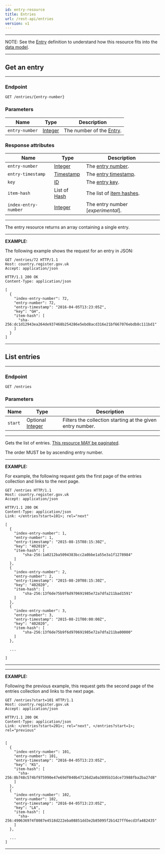 ```yaml
---
id: entry-resource
title: Entries
url: /rest-api/entries
version: v1
---
```


***
NOTE: See the [Entry](/v1/glossary/entry) definition to understand how this
resource fits into the [data model](/v1/data-model).
***

## Get an entry

***
### Endpoint

```
GET /entries/{entry-number}
```

### Parameters

|Name|Type|Description|
|-|-|-|
|`entry-number`| [Integer](/v1/datatypes/integer)|The number of the [Entry](/v1/glossary/entry).|

### Response attributes

|Name|Type|Description|
|-|-|-|
|`entry-number`| [Integer](/v1/datatypes/integer)|The [entry number](/v1/glossary/entry#number).|
|`entry-timestamp`| [Timestamp](/v1/datatypes/timestamp)|The [entry timestamp](/v1/glossary/entry#timestamp).
|`key`| [ID](/v1/glossary/key#id-type)|The [entry key](/v1/glossary/entry#key).|
|`item-hash`| List of [Hash](/v1/datatypes/hash)|The list of [item hashes](/v1/glossary/entry#item-references).|
|`index-entry-number`| [Integer](/v1/datatypes/integer)|The entry number [_experimental_].|
***

The entry resource returns an array containing a single entry.

***
**EXAMPLE:**

The following example shows the request for an entry in JSON:

```http
GET /entries/72 HTTP/1.1
Host: country.register.gov.uk
Accept: application/json
```

```http
HTTP/1.1 200 OK
Content-Type: application/json

[
  {
    "index-entry-number": 72,
    "entry-number": 72,
    "entry-timestamp": "2016-04-05T13:23:05Z",
    "key": "GH",
    "item-hash": [
      "sha-256:dc1d12943ea264de937468b254286e5ebd8acd316e21bf667076ebdb8c111bd1"
    ]
  }
]
```
***

## List entries

***
### Endpoint

```
GET /entries
```

### Parameters

|Name|Type|Description|
|-|-|-|
|`start`| Optional [Integer](/v1/datatypes/integer)|Filters the collection starting at the given entry number.|
***

Gets the list of entries. [This resource MAY be paginated](/v1/rest-api#collection-pagination).

The order MUST be by ascending entry number.

***
**EXAMPLE:**

For example, the following request gets the first page of the entries
collection and links to the next page.

```http
GET /entries HTTP/1.1
Host: country.register.gov.uk
Accept: application/json
```

```http
HTTP/1.1 200 OK
Content-Type: application/json
Link: </entries?start=101>; rel="next"

[
  {
    "index-entry-number": 1,
    "entry-number": 1,
    "entry-timestamp": "2015-08-15T08:15:30Z",
    "key": "402019",
    "item-hash": [
        "sha-256:1a0212ba5094383bcc2a0bbe1a55e3a1f1278984"
    ]
  },
  {
    "index-entry-number": 2,
    "entry-number": 2,
    "entry-timestamp": "2015-08-20T08:15:30Z",
    "key": "402020",
    "item-hash": [
        "sha-256:13f6de75b9f6d970691985e72a7dfa211bad1591"
    ]
  },
  {
    "index-entry-number": 3,
    "entry-number": 3,
    "entry-timestamp": "2015-08-21T00:00:00Z",
    "key": "402020",
    "item-hash": [
        "sha-256:13f6de75b9f6d970691985e72a7dfa211ba00000"
    ]
  },

  ...

]
```
***

***
**EXAMPLE:**

Following the previous example, this request gets the second page of the
entries collection and links to the next page.

```http
GET /entries?start=101 HTTP/1.1
Host: country.register.gov.uk
Accept: application/json
```

```http
HTTP/1.1 200 OK
Content-Type: application/json
Link: </entries?start=201>; rel="next", </entries?start=1>; rel="previous"


[
  {
    "index-entry-number": 101,
    "entry-number": 101,
    "entry-timestamp": "2016-04-05T13:23:05Z",
    "key": "KG",
    "item-hash": [
      "sha-256:8b748c574bf975990e47e69df040b47126d2a0a3895b31dce73988fba2ba27d8"
    ]
  },
  {
    "index-entry-number": 102,
    "entry-number": 102,
    "entry-timestamp": "2016-04-05T13:23:05Z",
    "key": "LA",
    "item-hash": [
      "sha-256:490636974f8087e4518d222eba08851dd3e2b85095f2b1427ff6ecd3fa482435"
    ]
  },

  ...
]
```
***
